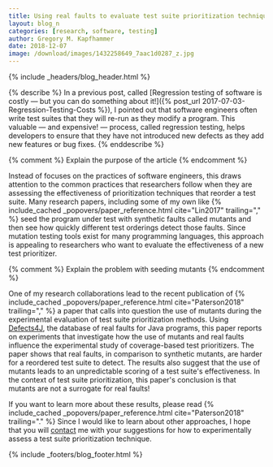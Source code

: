 ```yaml
---
title: Using real faults to evaluate test suite prioritization techniques
layout: blog_n
categories: [research, software, testing]
author: Gregory M. Kapfhammer
date: 2018-12-07
image: /download/images/1432258649_7aac1d0287_z.jpg
---
```


{% include _headers/blog_header.html %}

{% describe %}
In a previous post, called [Regression testing of software is costly &mdash; but
you can do something about it!]({% post_url 2017-07-03-Regression-Testing-Costs
%}), I pointed out that software engineers often write test suites that they
will re-run as they modify a program. This valuable &mdash; and expensive!
&mdash; process, called regression testing, helps developers to ensure that
they have not introduced new defects as they add new features or bug fixes.
{% enddescribe %}

{% comment %} Explain the purpose of the article {% endcomment %}

<p>
Instead of focuses on the practices of software engineers, this draws attention
to the common practices that researchers follow when they are assessing the
effectiveness of prioritization techniques that reorder a test suite. Many
research papers, including some of my own like {% include_cached
_popovers/paper_reference.html cite="Lin2017" trailing="," %} seed the program
under test with synthetic faults called mutants and then see how quickly
different test orderings detect those faults. Since mutation testing
tools exist for many programming languages, this approach is appealing to
researchers who want to evaluate the effectiveness of a new test prioritizer.
</p>

{% comment %} Explain the problem with seeding mutants {% endcomment %}

<p>
One of my research collaborations lead to the recent publication of {%
include_cached _popovers/paper_reference.html cite="Paterson2018" trailing=","
%} a paper that calls into question the use of mutants during the experimental
evaluation of test suite prioritization methods. Using <a href =
"https://github.com/rjust/defects4j">Defects4J</a>, the database of real faults
for Java programs, this paper reports on experiments that investigate how the
use of mutants and real faults influence the experimental study of
coverage-based test prioritizers. The paper shows that real faults, in
comparison to synthetic mutants, are harder for a reordered test suite to
detect. The results also suggest that the use of mutants leads to an
unpredictable scoring of a test suite's effectiveness. In the context of test
suite prioritization, this paper's conclusion is that mutants are not a
surrogate for real faults!
</p>

<p>
If you want to learn more about these results, please read {% include_cached
_popovers/paper_reference.html cite="Paterson2018" trailing="." %} Since I would
like to learn about other approaches, I hope that you will <a
href="{{site.baseurl}}contact/">contact</a> me with your suggestions for how to
experimentally assess a test suite prioritization technique.
</p>

{% include _footers/blog_footer.html %}
